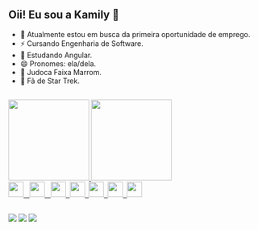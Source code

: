   ## Oii! Eu sou a Kamily 👋

  - 🔭 Atualmente estou em busca da primeira oportunidade de emprego.
  - ⚡ Cursando Engenharia de Software.
  - 🌱 Estudando Angular.
  - 😄 Pronomes: ela/dela.
  - 🥋 Judoca Faixa Marrom.
  - 🖖 Fã de Star Trek.

##

  <div>
    <a href="https://github.com/kamilysch">
    <img height="160em" src="https://github-readme-stats.vercel.app/api?username=kamilysch&show_icons=true&theme=radical&include_all_commits=true&count_private=true"/>
    <img height="160em" src="https://github-readme-stats.vercel.app/api/top-langs/?username=kamilysch&layout=compact&langs_count=16&theme=radical"/>
  </div>

  <div>
    <img height="30em" src="https://cdn.jsdelivr.net/gh/devicons/devicon/icons/css3/css3-original.svg" /> &nbsp;
    <img height="30em" src="https://cdn.jsdelivr.net/gh/devicons/devicon/icons/html5/html5-original.svg" /> &nbsp;
    <img height="30em" src="https://cdn.jsdelivr.net/gh/devicons/devicon/icons/javascript/javascript-plain.svg" />&nbsp;   
    <img height="30em" src="https://cdn.jsdelivr.net/gh/devicons/devicon/icons/mysql/mysql-plain-wordmark.svg" />&nbsp;
    <img height="30em" src="https://cdn.jsdelivr.net/gh/devicons/devicon/icons/python/python-original.svg" />&nbsp;
    <img height="30em" src="https://cdn.jsdelivr.net/gh/devicons/devicon/icons/csharp/csharp-original.svg" />&nbsp;
    <img height="30em" src="https://cdn.jsdelivr.net/gh/devicons/devicon/icons/php/php-plain.svg" />
  </div>

  ##
  
  <div>
    <a href = "mailto:kamily.schwann@gmail.com"><img src="https://img.shields.io/badge/-Gmail-%23333?style=for-the-badge&logo=gmail&logoColor=white" target="_blank"></a>
    <a href="https://instagram.com/kyschwann" target="_blank"><img src="https://img.shields.io/badge/-Instagram-%23E4405F?style=for-the-badge&logo=instagram&logoColor=white" target="_blank"></a>
    <a href="https://www.linkedin.com/in/kamily-schwann-dos-santos-4a1a8722a/" target="_blank"><img src="https://img.shields.io/badge/-LinkedIn-%230077B5?style=for-the-badge&logo=linkedin&logoColor=white" target="_blank"></a>
    
  </div>
